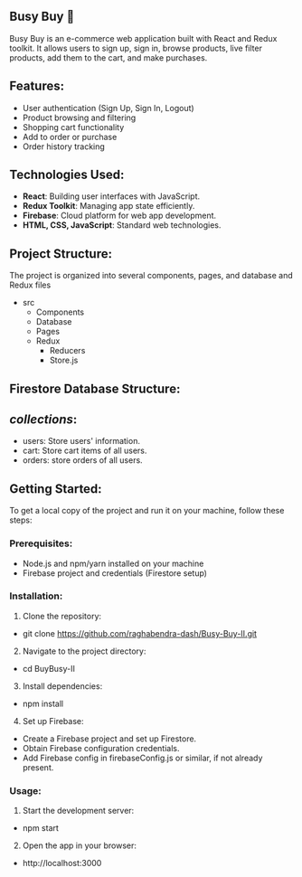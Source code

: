 ## Busy Buy 🛒

Busy Buy is an e-commerce web application built with React and Redux toolkit. It allows users to sign up, sign in, browse products, live filter products, add them to the cart, and make purchases.

## Features:

- User authentication (Sign Up, Sign In, Logout)
- Product browsing and filtering
- Shopping cart functionality
- Add to order or purchase
- Order history tracking

## Technologies Used:

- **React**: Building user interfaces with JavaScript.
- **Redux Toolkit**: Managing app state efficiently.
- **Firebase**: Cloud platform for web app development.
- **HTML, CSS, JavaScript**: Standard web technologies.

## Project Structure:

The project is organized into several components, pages, and database and Redux files
- src
  - Components
  - Database
  - Pages
  - Redux
    - Reducers
    - Store.js

## Firestore Database Structure: 
## _collections_:
- users: Store users' information.
- cart: Store cart items of all users.
- orders: store orders of all users.

## Getting Started:
To get a local copy of the project and run it on your machine, follow these steps:

### Prerequisites:
- Node.js and npm/yarn installed on your machine
- Firebase project and credentials (Firestore setup)

### Installation:

1. Clone the repository:
- git clone https://github.com/raghabendra-dash/Busy-Buy-II.git

2. Navigate to the project directory:
- cd BuyBusy-II

3. Install dependencies:
- npm install

4. Set up Firebase:
- Create a Firebase project and set up Firestore.
- Obtain Firebase configuration credentials.
- Add Firebase config in firebaseConfig.js or similar, if not already present.

### Usage:

1. Start the development server:
- npm start

2. Open the app in your browser:
- http://localhost:3000
